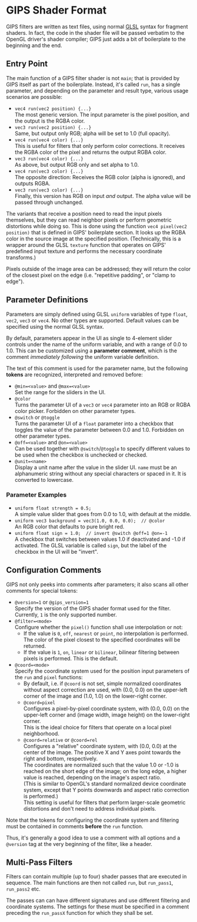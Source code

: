 # GIPS Shader Format

GIPS filters are written as text files, using normal
[GLSL](https://www.khronos.org/registry/OpenGL/specs/gl/GLSLangSpec.3.30.pdf)
syntax for fragment shaders.
In fact, the code in the shader file will be passed verbatim
to the OpenGL driver's shader compiler;
GIPS just adds a bit of boilerplate to the beginning and the end.

## Entry Point

The main function of a GIPS filter shader is not `main`;
that is provided by GIPS itself as part of the boilerplate.
Instead, it's called `run`, has a single parameter,
and depending on the parameter and result type,
various usage scenarios are possible:

- `vec4 run(vec2 position) {...}`\
  The most generic version.
  The input parameter is the pixel position,
  and the output is the RGBA color.
- `vec3 run(vec2 position) {...}`\
  Same, but output only RGB;
  alpha will be set to 1.0 (full opacity).
- `vec4 run(vec4 color) {...}`\
  This is useful for filters that only perform color corrections.
  It receives the RGBA color of the pixel
  and returns the output RGBA color.
- `vec3 run(vec4 color) {...}`\
  As above, but output RGB only and set alpha to 1.0.
- `vec4 run(vec3 color) {...}`\
  The opposite direction: Receives the RGB color (alpha is ignored),
  and outputs RGBA.
- `vec3 run(vec3 color) {...}`\
  Finally, this version has RGB on input _and_ output.
  The alpha value will be passed through unchanged.

The variants that receive a position need to read the input pixels themselves,
but they can read neighbor pixels or perform geometric distortions while doing so.
This is done using the function `vec4 pixel(vec2 position)`
that is defined in GIPS' boilerplate section.
It looks up the RGBA color in the source image at the specified position.
(Technically, this is a wrapper around the GLSL `texture` function
that operates on GIPS' predefined input texture
and performs the necessary coordinate transforms.)

Pixels outside of the image area can be addressed;
they will return the color of the closest pixel on the edge
(i.e. "repetitive padding", or "clamp to edge").


## Parameter Definitions

Parameters are simply defined using GLSL `uniform` variables
of type `float`, `vec2`, `vec3` or `vec4`. No other types are supported.
Default values can be specified using the normal GLSL syntax.

By default, parameters appear in the UI as single to 4-element slider controls
under the name of the uniform variable, and with a range of 0.0 to 1.0.
This can be customized using a **parameter comment**,
which is the comment _immediately following_ the uniform variable definition.

The text of this comment is used for the parameter name,
but the following **tokens** are recognized, interpreted and removed before:
- `@min=<value>` and `@max=<value>`\
  Set the range for the sliders in the UI.
- `@color`\
  Turns the parameter UI of a `vec3` or `vec4` parameter
  into an RGB or RGBA color picker.
  Forbidden on other parameter types.
- `@switch` or `@toggle`\
  Turns the parameter UI of a `float` parameter into a checkbox
  that toggles the value of the parameter between 0.0 and 1.0.
  Forbidden on other parameter types.
- `@off=<value>` and `@on=<value>`\
  Can be used together with `@switch`/`@toggle` to specify different values
  to be used when the checkbox is unchecked or checked.
- `@unit=<name>`\
  Display a unit name after the value in the slider UI.
  `name` must be an alphanumeric string without any special characters
  or spaced in it. It is converted to lowercase.

### Parameter Examples

- `uniform float strength = 0.5;`\
  A simple value slider that goes from 0.0 to 1.0,
  with default at the middle.
- `uniform vec3 background = vec3(1.0, 0.0, 0.0);  // @color`\
  An RGB color that defaults to pure bright red.
- `uniform float sign = 1.0;  // invert @switch @off=1 @on=-1`\
  A checkbox that switches between values 1.0 if deactivated
  and -1.0 if activated. The GLSL variable is called `sign`,
  but the label of the checkbox in the UI will be "invert".


## Configuration Comments

GIPS not only peeks into comments after parameters;
it also scans all other comments for special tokens:
- `@version=1` or `@gips_version=1`\
  Specify the version of the GIPS shader format used for the filter.
  Currently, `1` is the only supported number.
- `@filter=<mode>`\
  Configure whether the `pixel()` function shall use interpolation or not:
  - If the value is `0`, `off`, `nearest` or `point`,
    no interpolation is performed. The color of the pixel closest
    to the specified coordinates will be returned.
  - If the value is `1`, `on`, `linear` or `bilinear`,
    bilinear filtering between pixels is performed. This is the default.
- `@coord=<mode>`\
  Specify the coordinate system used for the position input parameters
  of the `run` and `pixel` functions:
  - By default, i.e. if `@coord` is not set,
    simple normalized coordinates without aspect correction are used,
    with (0.0, 0.0) on the upper-left corner of the image
    and (1.0, 1.0) on the lower-right corner.
  - `@coord=pixel`\
    Configures a pixel-by-pixel coordinate system,
    with (0.0, 0.0) on the upper-left corner
    and (image width, image height) on the lower-right corner.\
    This is the ideal choice for filters that operate
    on a local pixel neighborhood.
  - `@coord=relative` or `@coord=rel`\
    Configures a "relative" coordinate system,
    with (0.0, 0.0) at the center of the image.
    The positive X and Y axes point towards the right and bottom, respectively.\
    The coordinates are normalized such that the value 1.0 or -1.0
    is reached on the short edge of the image;
    on the long edge, a higher value is reached,
    depending on the image's aspect ratio.\
    (This is similar to OpenGL's standard normalized device coordinate system,
    except that Y points downwards and aspect ratio correction is performed.)\
    This setting is useful for filters that perform larger-scale
    geometric distortions and don't need to address individual pixels.

Note that the tokens for configuring the coordinate system and filtering
must be contained in comments **before** the `run` function.

Thus, it's generally a good idea to use a comment with all options
and a `@version` tag at the very beginning of the filter, like a header.


## Multi-Pass Filters

Filters can contain multiple (up to four) shader passes
that are executed in sequence. The main functions are then not called `run`,
but `run_pass1`, `run_pass2` etc.

The passes can can have different signatures
and use different filtering and coordinate systems.
The settings for these must be specified in a comment preceding
the `run_passX` function for which they shall be set.
